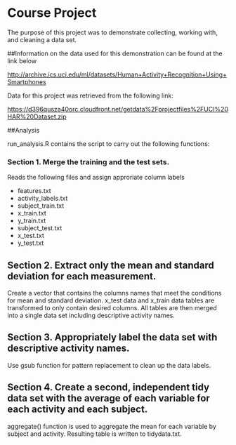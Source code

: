 # Course Project

The purpose of this project was to demonstrate collecting, working with, and cleaning a data set. 

##Information on the data used for this demonstration can be found at the link below

http://archive.ics.uci.edu/ml/datasets/Human+Activity+Recognition+Using+Smartphones

Data for this project was retrieved from the following link:

https://d396qusza40orc.cloudfront.net/getdata%2Fprojectfiles%2FUCI%20HAR%20Dataset.zip
 
##Analysis

run_analysis.R  contains the script to carry out the following functions:

### Section 1. Merge the training and the test sets.
Reads the following files and assign approriate column labels
- features.txt
- activity_labels.txt
- subject_train.txt
- x_train.txt
- y_train.txt
- subject_test.txt
- x_test.txt
- y_test.txt

## Section 2. Extract only the mean and standard deviation for each measurement. 
Create a vector that contains the columns names that meet the conditions for mean and standard deviation.
x_test data and x_train data tables are transformed to only contain desired columns.
All tables are then merged into a single data set including descriptive activity names.

## Section 3. Appropriately label the data set with descriptive activity names.
Use gsub function for pattern replacement to clean up the data labels.

## Section 4. Create a second, independent tidy data set with the average of each variable for each activity and each subject. 
aggregate() function is used to aggregate the mean for each variable by subject and activity. Resulting table is written to tidydata.txt.
